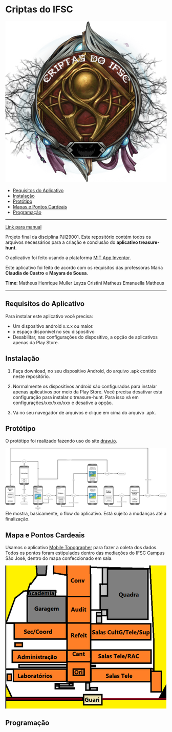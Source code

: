 # Criptas do IFSC

![Criptas do IFSC - Logo](img/logo-criptas-do-ifsc.png)

- [Requisitos do Aplicativo](#requisitos-do-aplicativo)
- [Instalação](#instalacao)
- [Protótipo](#prototipo)
- [Mapas e Pontos Cardeais](#mapas-e-pontos-cardeais)
- [Programação](#programacao)

---

[Link para manual](man/dev/README.md)

Projeto final da disciplina PJI29001.
Este repositório contém todos os arquivos necessários para a criação e conclusão do **aplicativo treasure-hunt**.

O aplicativo foi feito usando a plataforma [MIT App Inventor](http://appinventor.mit.edu/explore/).

Este aplicativo foi feito de acordo com os requisitos das professoras Maria **Claudia de Castro** e **Mayara de Sousa**.

**Time**:
Matheus Henrique Muller
Layza Cristini
Matheus
Emanuella
Matheus



---

## Requisitos do Aplicativo
Para instalar este aplicativo você precisa:

- Um dispositivo android x.x.x ou maior.
- x espaço disponível no seu dispositivo
- Desabilitar, nas configurações do dispositivo, a opção de aplicativos apenas da Play Store.


## Instalação

1. Faça download, no seu dispositivo Android, do arquivo .apk contido neste repositório.

2. Normalmente os dispositivos android são configurados para instalar apenas aplicativos por meio da Play Store. Você precisa desativar esta configuração para instalar o treasure-hunt. Para isso vá em configurações/xxx/xxx/xxx e desative a opção.

3. Vá no seu navegador de arquivos e clique em cima do arquivo .apk.


## Protótipo

O protótipo foi realizado fazendo uso do site [draw.io](www.draw.io).

![prototype](prototype.png)
Ele mostra, basicamente, o flow do aplicativo.
Está sujeito a mudanças até a finalização.

## Mapa e Pontos Cardeais

Usamos o aplicativo [Mobile Topographer](www.) para fazer a coleta dos dados. Todos os pontos foram estipulados dentro das mediações do IFSC Campus São José, dentro do mapa confeccionado em sala.

![mapa-ifsc](mapa-ifsc.png)

## Programação
